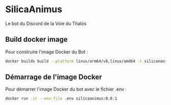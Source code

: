 # SilicaAnimus
Le bot du Discord de la Voie du Thalos

## Build docker image

Pour construire l'image Docker du Bot :

```bash
docker buildx build --platform linux/arm64/v8,linux/amd64 -t silicananimus:0.0.2 --load .
```

## Démarrage de l'image Docker

Pour démarrer l'image Docker du bot avec le fichier .env :

```bash
docker run -it --env-file .env silicaanimus:0.0.1
```
